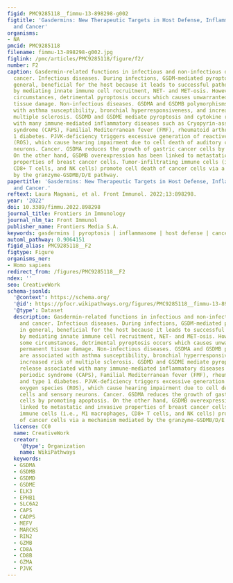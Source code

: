 ```yaml
---
figid: PMC9285118__fimmu-13-898298-g002
figtitle: 'Gasdermins: New Therapeutic Targets in Host Defense, Inflammatory Diseases,
  and Cancer'
organisms:
- NA
pmcid: PMC9285118
filename: fimmu-13-898298-g002.jpg
figlink: /pmc/articles/PMC9285118/figure/f2/
number: F2
caption: Gasdermin-related functions in infectious and non-infectious diseases and
  cancer. Infectious diseases. During infections, GSDM-mediated pyroptosis is, in
  general, beneficial for the host because it leads to successful pathogens eradication
  by mediating innate immune cell recruitment, NET- and MET-osis. However, under some
  circumstances, detrimental pyroptosis occurs which causes unwarranted and permanent
  tissue damage. Non-infectious diseases. GSDMA and GSDMB polymorphisms are associated
  with asthma susceptibility, bronchial hyperresponsiveness, and increased risk of
  multiple sclerosis. GSDMD and GSDME mediate pyroptosis and cytokine release associated
  with many immune-mediated inflammatory diseases such as Cryopyrin-associated periodic
  syndrome (CAPS), Familial Mediterranean fever (FMF), rheumatoid arthritis, and type
  1 diabetes. PJVK-deficiency triggers excessive generation of reactive oxygen species
  (ROS), which cause hearing impairment due to cell death of auditory cells and sensory
  neurons. Cancer. GSDMA reduces the growth of gastric cancer cells by promoting apoptosis.
  On the other hand, GSDMB overexpression has been linked to metastatic and invasive
  properties of breast cancer cells. Tumor-infiltrating immune cells (i.e., M1 macrophages,
  CD8+ T cells, and NK cells) promote cell death of cancer cells via a mechanism mediated
  by the granzyme-GSDMB/D/E pathway.
papertitle: 'Gasdermins: New Therapeutic Targets in Host Defense, Inflammatory Diseases,
  and Cancer.'
reftext: Laura Magnani, et al. Front Immunol. 2022;13:898298.
year: '2022'
doi: 10.3389/fimmu.2022.898298
journal_title: Frontiers in Immunology
journal_nlm_ta: Front Immunol
publisher_name: Frontiers Media S.A.
keywords: gasdermins | pyroptosis | inflammasome | host defense | cancer | therapeutics
automl_pathway: 0.9064151
figid_alias: PMC9285118__F2
figtype: Figure
organisms_ner:
- Homo sapiens
redirect_from: /figures/PMC9285118__F2
ndex: ''
seo: CreativeWork
schema-jsonld:
  '@context': https://schema.org/
  '@id': https://pfocr.wikipathways.org/figures/PMC9285118__fimmu-13-898298-g002.html
  '@type': Dataset
  description: Gasdermin-related functions in infectious and non-infectious diseases
    and cancer. Infectious diseases. During infections, GSDM-mediated pyroptosis is,
    in general, beneficial for the host because it leads to successful pathogens eradication
    by mediating innate immune cell recruitment, NET- and MET-osis. However, under
    some circumstances, detrimental pyroptosis occurs which causes unwarranted and
    permanent tissue damage. Non-infectious diseases. GSDMA and GSDMB polymorphisms
    are associated with asthma susceptibility, bronchial hyperresponsiveness, and
    increased risk of multiple sclerosis. GSDMD and GSDME mediate pyroptosis and cytokine
    release associated with many immune-mediated inflammatory diseases such as Cryopyrin-associated
    periodic syndrome (CAPS), Familial Mediterranean fever (FMF), rheumatoid arthritis,
    and type 1 diabetes. PJVK-deficiency triggers excessive generation of reactive
    oxygen species (ROS), which cause hearing impairment due to cell death of auditory
    cells and sensory neurons. Cancer. GSDMA reduces the growth of gastric cancer
    cells by promoting apoptosis. On the other hand, GSDMB overexpression has been
    linked to metastatic and invasive properties of breast cancer cells. Tumor-infiltrating
    immune cells (i.e., M1 macrophages, CD8+ T cells, and NK cells) promote cell death
    of cancer cells via a mechanism mediated by the granzyme-GSDMB/D/E pathway.
  license: CC0
  name: CreativeWork
  creator:
    '@type': Organization
    name: WikiPathways
  keywords:
  - GSDMA
  - GSDMB
  - GSDMD
  - GSDME
  - ELK3
  - EPHB1
  - SLC6A2
  - CAPS
  - CADPS
  - MEFV
  - MARCKS
  - RIN2
  - GZMB
  - CD8A
  - CD8B
  - GZMA
  - PJVK
---
```

